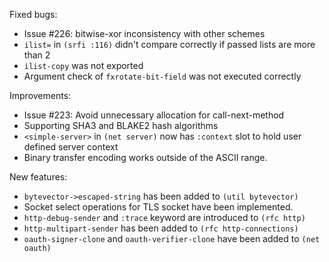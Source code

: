 Fixed bugs:

- Issue #226: bitwise-xor inconsistency with other schemes
- `ilist=` in `(srfi :116)` didn't compare correctly if passed lists are more than 2
- `ilist-copy` was not exported
- Argument check of `fxrotate-bit-field` was not executed correctly

Improvements:

- Issue #223: Avoid unnecessary allocation for call-next-method
- Supporting SHA3 and BLAKE2 hash algorithms
- `<simple-server>` in `(net server)` now has `:context` slot to hold user defined server context
- Binary transfer encoding works outside of the ASCII range.

New features:

- `bytevector->escaped-string` has been added to `(util bytevector)`
- Socket select operations for TLS socket have been implemented.
- `http-debug-sender` and `:trace` keyword are introduced to `(rfc http)`
- `http-multipart-sender` has been added to `(rfc http-connections)`
- `oauth-signer-clone` and `oauth-verifier-clone` have been added to `(net oauth)`